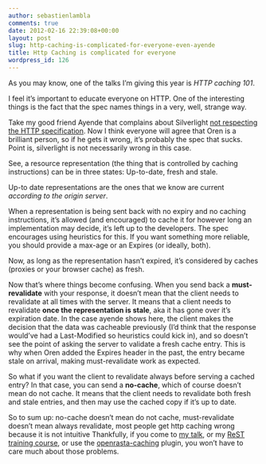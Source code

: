 ```yaml
---
author: sebastienlambla
comments: true
date: 2012-02-16 22:39:08+00:00
layout: post
slug: http-caching-is-complicated-for-everyone-even-ayende
title: Http Caching is complicated for everyone
wordpress_id: 126
---
```


As you may know, one of the talks I’m giving this year is _HTTP caching 101_.

I feel it’s important to educate everyone on HTTP. One of the interesting things is the fact that the spec names things in a very, well, strange way.

Take my good friend Ayende that complains about Silverlight [not respecting the HTTP specification](http://ayende.com/blog/4755/silverlight-and-http-and-caching-oh-my). Now I think everyone will agree that Oren is a brilliant person, so if he gets it wrong, it’s probably the spec that sucks. Point is, silverlight is not necessarily wrong in this case.

See, a resource representation (the thing that is controlled by caching instructions) can be in three states: Up-to-date, fresh and stale.

Up-to date representations are the ones that we know are current _according to the origin server_.

When a representation is being sent back with no expiry and no caching instructions, it’s allowed (and encouraged) to cache it for however long an implementation may decide, it’s left up to the developers. The spec encourages using heuristics for this. If you want something more reliable, you should provide a max-age or an Expires (or ideally, both).

Now, as long as the representation hasn’t expired, it’s considered by caches (proxies or your browser cache) as fresh.

Now that’s where things become confusing. When you send back a **must-revalidate** with your response, it doesn’t mean that the client needs to revalidate at all times with the server. It means that a client needs to revalidate **once the representation is stale**, aka it has gone over it’s expiration date. In the case ayende shows here, the client makes the decision that the data was cacheable previously (I’d think that the response would’ve had a Last-Modified so heuristics could kick in), and so doesn’t see the point of asking the server to validate a fresh cache entry. This is why when Oren added the Expires header in the past, the entry became stale on arrival, making must-revalidate work as expected.

So what if you want the client to revalidate always before serving a cached entry? In that case, you can send a **no-cache**, which of course doesn’t mean do not cache. It means that the client needs to revalidate both fresh and stale entries, and then may use the cached copy if it’s up to date.

So to sum up: no-cache doesn’t mean do not cache, must-revalidate doesn’t mean always revalidate, most people get http caching wrong because it is not intuitive Thankfully, if you come to [my talk](http://vimeo.com/36409207), or my [ReST training course](http://skillsmatter.com/course/open-source-dot-net/building-rest-architectures-on-dot-net), or use the [openrasta-caching](https://github.com/openrasta/openrasta/wiki/caching) plugin, you won’t have to care much about those problems.
